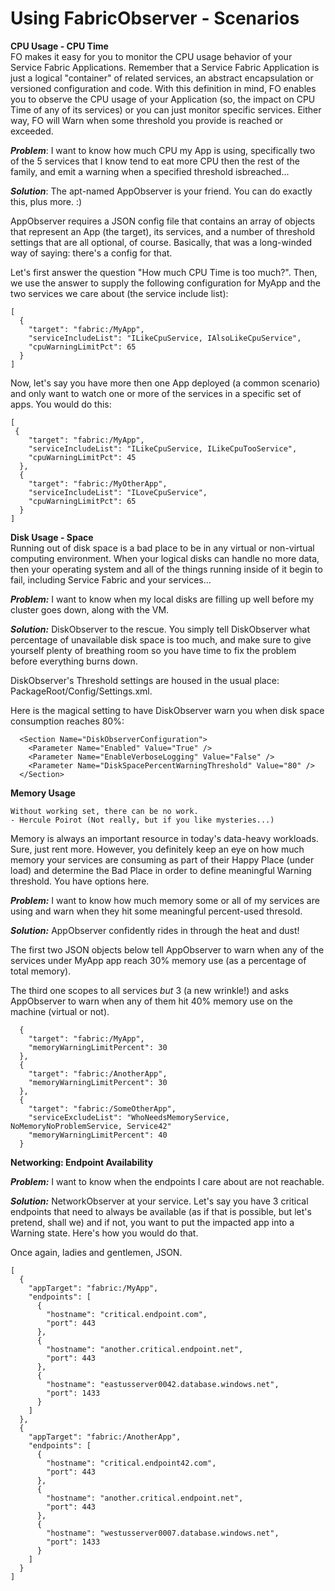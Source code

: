 # Using FabricObserver - Scenarios

**CPU Usage - CPU Time**  
FO makes it easy for you to monitor the CPU usage behavior of your Service Fabric Applications.
Remember that a Service Fabric Application is just a logical "container" of related services, an abstract encapsulation or versioned configuration and code.
With this definition in mind, FO enables you to observe the CPU usage of your Application (so, the impact on CPU Time of any of its services)
or you can just monitor specific services. Either way, FO will Warn when some threshold you provide is reached or exceeded. 

***Problem***: I want to know how much CPU my App is using, specifically two of the 5 services that I know
tend to eat more CPU then the rest of the family, and emit a warning when a specified threshold isbreached... 

***Solution***: The apt-named AppObserver is your friend. You can do exactly this, plus more. :)

AppObserver requires a JSON config file that contains an array of objects that represent an App (the target), its services, and 
a number of threshold settings that are all optional, of course. Basically, that was a long-winded way of saying: there's a config for that.

Let's first answer the question "How much CPU Time is too much?". Then, we use the answer to supply the following 
configuration for MyApp and the two services we care about (the service include list):

``` 
[
  {
    "target": "fabric:/MyApp",
    "serviceIncludeList": "ILikeCpuService, IAlsoLikeCpuService",
    "cpuWarningLimitPct": 65
  }
]
```

Now, let's say you have more then one App deployed (a common scenario) and only want to watch one or more of the services in a specific set of apps. 
You would do this:

``` 
[
 {
    "target": "fabric:/MyApp",
    "serviceIncludeList": "ILikeCpuService, ILikeCpuTooService",
    "cpuWarningLimitPct": 45
  },
  {
    "target": "fabric:/MyOtherApp",
    "serviceIncludeList": "ILoveCpuService",
    "cpuWarningLimitPct": 65
  }
]
```

**Disk Usage - Space**  
Running out of disk space is a bad place to be in any virtual or non-virtual computing environment. When your logical disks
can handle no more data, then your operating system and all of the things running inside of it begin to fail, including Service Fabric and your services...

***Problem:*** I want to know when my local disks are filling up well before my cluster goes down, along with the VM.

***Solution:*** DiskObserver to the rescue. You simply tell DiskObserver what percentage of unavailable disk space is too much, and make sure
to give yourself plenty of breathing room so you have time to fix the problem before everything burns down.

DiskObserver's Threshold settings are housed in the usual place: PackageRoot/Config/Settings.xml.

Here is the magical setting to have DiskObserver warn you when disk space consumption reaches 80%:

```
  <Section Name="DiskObserverConfiguration">
    <Parameter Name="Enabled" Value="True" />
    <Parameter Name="EnableVerboseLogging" Value="False" />
    <Parameter Name="DiskSpacePercentWarningThreshold" Value="80" />
  </Section>
```

**Memory Usage** 

``` 
Without working set, there can be no work.
- Hercule Poirot (Not really, but if you like mysteries...)
```
Memory is always an important resource in today's data-heavy workloads. Sure, just rent more. However, you definitely 
keep an eye on how much memory your services are consuming as part of their Happy Place (under load) and determine the Bad Place 
in order to define meaningful Warning threshold. You have options here.

***Problem:*** I want to know how much memory some or all of my services are using and warn when they hit some meaningful percent-used thresold.  

***Solution:*** AppObserver confidently rides in through the heat and dust!  

The first two JSON objects below tell AppObserver to warn when any of the services under MyApp app reach 30% memory use (as a percentage of total memory). 
 
The third one scopes to all services _but_ 3 (a new wrinkle!) and asks AppObserver to warn when any of them hit 40% memory use on the machine (virtual or not).

```
  {
    "target": "fabric:/MyApp",
    "memoryWarningLimitPercent": 30
  },
  {
    "target": "fabric:/AnotherApp",
    "memoryWarningLimitPercent": 30
  },
  {
    "target": "fabric:/SomeOtherApp",
    "serviceExcludeList": "WhoNeedsMemoryService, NoMemoryNoProblemService, Service42"
    "memoryWarningLimitPercent": 40
  }
```


**Networking: Endpoint Availability**  

***Problem:*** I want to know when the endpoints I care about are not reachable.  

***Solution:*** NetworkObserver at your service. Let's say you have 3 critical endpoints that 
need to always be available (as if that is possible, but let's pretend, shall we)
and if not, you want to put the impacted app into a Warning state. Here's how you would do that.

Once again, ladies and gentlemen, JSON. 

```
[
  {
    "appTarget": "fabric:/MyApp",
    "endpoints": [
      {
        "hostname": "critical.endpoint.com",
        "port": 443
      },
      {
        "hostname": "another.critical.endpoint.net",
        "port": 443
      },
      {
        "hostname": "eastusserver0042.database.windows.net",
        "port": 1433
      }
    ]
  },
  {
    "appTarget": "fabric:/AnotherApp",
    "endpoints": [
      {
        "hostname": "critical.endpoint42.com",
        "port": 443
      },
      {
        "hostname": "another.critical.endpoint.net",
        "port": 443
      },
      {
        "hostname": "westusserver0007.database.windows.net",
        "port": 1433
      }
    ]
  }
]
```
